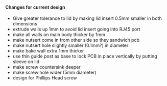 #### Changes for current design
* Give greater tolerance to lid by making lid insert 0.5mm smaller in both dimensions
* extrude walls up 1mm to avoid lid insert going into RJ45 port
* make all walls on main body thicker by 1mm
* make nutsert come in from other side so they sandwich pcb
* make nutsert hole slightly smaller (0.1mm?) in diameter 
* make bake wall extra 1mm thicker
* use thin guide post as base to lock PCB in place vertically by putting sleeve on lid
* make screw countersink deeper 
* make screw hole wider (5mm diameter)
* design for Phillips Head screw
